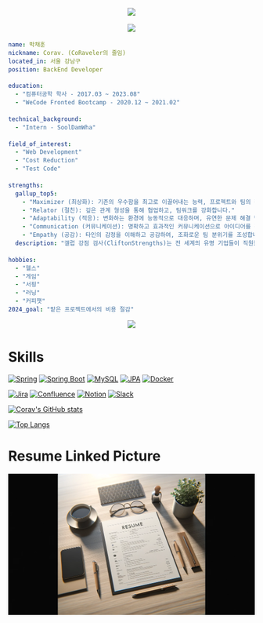 <p align="center">
<img src="https://capsule-render.vercel.app/api?text=어후 반갑습니다!&animation=fadeIn&type=waving&color=timeGradient&height=100" />
</p>

<p align="center">
<img src="https://media.giphy.com/media/dRvEZLV0ORAmHT1L5u/giphy.gif?cid=82a1493b8bcs4rb43gjtn3b8ukzr5v0ixf5nqu6yadfdq2tp&ep=v1_gifs_trending&rid=giphy.gif&ct=g"/>
</p>


```yaml
name: 박채훈
nickname: Corav. (CoRaveler의 줄임)
located_in: 서울 강남구
position: BackEnd Developer

education:
  - "컴퓨터공학 학사 - 2017.03 ~ 2023.08"
  - "WeCode Fronted Bootcamp - 2020.12 ~ 2021.02"

technical_background:
  - "Intern - SoolDamWha"

field_of_interest:
  - "Web Development"
  - "Cost Reduction"
  - "Test Code"

strengths:
  gallup_top5:
    - "Maximizer (최상화): 기존의 우수함을 최고로 이끌어내는 능력, 프로젝트와 팀의 잠재력을 극대화합니다."
    - "Relator (절친): 깊은 관계 형성을 통해 협업하고, 팀워크를 강화합니다."
    - "Adaptability (적응): 변화하는 환경에 능동적으로 대응하며, 유연한 문제 해결 방식을 제시합니다."
    - "Communication (커뮤니케이션): 명확하고 효과적인 커뮤니케이션으로 아이디어를 전달하고, 팀 내 소통을 원활하게 합니다."
    - "Empathy (공감): 타인의 감정을 이해하고 공감하여, 조화로운 팀 분위기를 조성합니다."
  description: "갤럽 강점 검사(CliftonStrengths)는 전 세계의 유명 기업들이 직원들의 독특한 재능을 발견하고 최대한 활용하기 위해 사용하는 심리학 기반의 개인 강점 평가 도구입니다."

hobbies:
  - "헬스"
  - "게임"
  - "서핑"
  - "러닝"
  - "커피챗"
2024_goal: "맡은 프로젝트에서의 비용 절감"

```


<p align="center">
  <img src="https://capsule-render.vercel.app/api?text=Hey Everyone!🕹️&animation=fadeIn&type=waving&color=gradient&height=100"/>
</p>

# Skills

[![Spring](https://img.shields.io/badge/spring-6DB33F.svg?style=for-the-badge&logo=spring&logoColor=white)](https://spring.io/)
[![Spring Boot](https://img.shields.io/badge/spring%20boot-6DB33F.svg?style=for-the-badge&logo=spring%20boot&logoColor=white)](https://spring.io/)
[![MySQL](https://img.shields.io/badge/MySQL-4479A1.svg?style=for-the-badge&logo=MySQL&logoColor=black)](https://www.mysql.com/)
[![JPA](https://img.shields.io/badge/JPA-59666C.svg?style=for-the-badge&logo=hibernate&logoColor=BAAE85)](https://spring.io/projects/spring-data-jpa)
[![Docker](https://img.shields.io/badge/docker-2496ED.svg?style=for-the-badge&logo=docker&logoColor=white)](https://www.docker.com/)

[![Jira](https://img.shields.io/badge/jira-0052CC.svg?style=for-the-badge&logo=jira&logoColor=white)](https://www.atlassian.com/software/jira)
[![Confluence](https://img.shields.io/badge/confluence-172B4D.svg?style=for-the-badge&logo=confluence&logoColor=white)](https://www.atlassian.com/software/confluence)
[![Notion](https://img.shields.io/badge/notion-000000.svg?style=for-the-badge&logo=notion&logoColor=white)](https://www.notion.so/)
[![Slack](https://img.shields.io/badge/slack-4A154B.svg?style=for-the-badge&logo=slack&logoColor=white)](https://slack.com/)

[![Corav's GitHub stats](https://github-readme-stats.vercel.app/api?username=xpmxf4&hide=issues&show_icons=true&theme=transparent)](https://github.com/xpmxf4/github-readme-stats)


[![Top Langs](https://github-readme-stats.vercel.app/api/top-langs/?username=xpmxf4&hide=javascript,css,typescript,python&langs_count=4&layout=donut)](https://github.com/xpmxf4/github-readme-stats)


# Resume Linked Picture
[![resume-cover](https://github.com/xpmxf4/xpmxf4/blob/main/resume.webp "박채훈 이력서")](https://docs.google.com/document/d/1OCqnyrkAlBqTIez6nRhUsk-65Z3cohfE2h74yyYY-RE/edit?usp=sharing)
